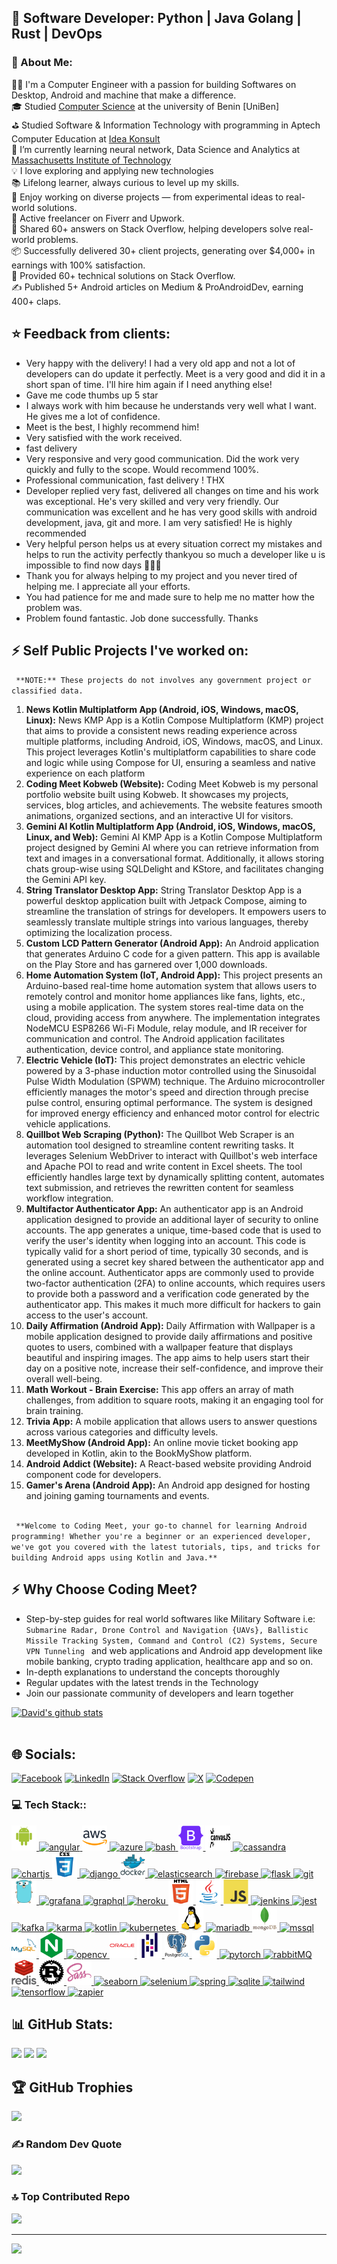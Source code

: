 ## 🚀 Software Developer: Python | Java Golang | Rust | DevOps

### 👋 About Me:
👨‍💻  I'm a Computer Engineer with a passion for building Softwares on Desktop, Android and machine that make a difference.<br/>
🎓 Studied [Computer Science](https://www.uniben.edu/) at the university of Benin [UniBen]<br/>
⛳ Studied Software & Information Technology with programming in Aptech Computer Education at [Idea Konsult](https://ideakonsult.com/)<br/>
🌱 I’m currently learning neural network, Data Science and Analytics at [Massachusetts Institute of Technology](https://www.classcentral.com/course/data-analysis-massachusetts-institute-of-technolo-22414)<br/>
💡 I love exploring and applying new technologies <br/>
📚 Lifelong learner, always curious to level up my skills.<br/>
🧩 Enjoy working on diverse projects — from experimental ideas to real-world solutions.<br/>
💼 Active freelancer on Fiverr and Upwork.<br/>
💬 Shared 60+ answers on Stack Overflow, helping developers solve real-world problems.<br/>
📦 Successfully delivered 30+ client projects, generating over $4,000+ in earnings with 100% satisfaction.<br/>
💬 Provided 60+ technical solutions on Stack Overflow.<br/>
✍️ Published 5+ Android articles on Medium & ProAndroidDev, earning 400+ claps.<br/>

## ⭐ Feedback from clients:
 - Very happy with the delivery! I had a very old app and not a lot of developers can do update it perfectly. Meet is a very good and did it in a short span of time. I'll hire him again if I need anything else!
 - Gave me code thumbs up 5 star
 - I always work with him because he understands very well what I want. He gives me a lot of confidence.
 - Meet is the best, I highly recommend him!
 - Very satisfied with the work received.
 - fast delivery
 - Very responsive and very good communication. Did the work very quickly and fully to the scope. Would recommend 100%.
 - Professional communication, fast delivery ! THX
 - Developer replied very fast, delivered all changes on time and his work was exceptional. He's very skilled and very very friendly. Our communication was excellent and he has very good skills with android development, java, git and more. I am very satisfied! He is highly recommended
 - Very helpful person helps us at every situation correct my mistakes and helps to run the activity perfectly thankyou so much a developer like u is impossible to find now days 🙌🙌🙌
 - Thank you for always helping to my project and you never tired of helping me. I appreciate all your efforts.
 - You had patience for me and made sure to help me no matter how the problem was.
 - Problem found fantastic. Job done successfully. Thanks


## ⚡ Self Public Projects I've worked on:
`` **NOTE:** These projects do not involves any government project or classified data.``

1. **News Kotlin Multiplatform App (Android, iOS, Windows, macOS, Linux):** News KMP App is a Kotlin Compose Multiplatform (KMP) project that aims to provide a consistent news reading experience across multiple platforms, including Android, iOS, Windows, macOS, and Linux. This project leverages Kotlin's multiplatform capabilities to share code and logic while using Compose for UI, ensuring a seamless and native experience on each platform
2. **Coding Meet Kobweb (Website):** Coding Meet Kobweb is my personal portfolio website built using Kobweb. It showcases my projects, services, blog articles, and achievements. The website features smooth animations, organized sections, and an interactive UI for visitors.
3. **Gemini AI Kotlin Multiplatform App (Android, iOS, Windows, macOS, Linux, and Web):** Gemini AI KMP App is a Kotlin Compose Multiplatform project designed by Gemini AI where you can retrieve information from text and images in a conversational format. Additionally, it allows storing chats group-wise using SQLDelight and KStore, and facilitates changing the Gemini API key.
4. **String Translator Desktop App:** String Translator Desktop App is a powerful desktop application built with Jetpack Compose, aiming to streamline the translation of strings for developers. It empowers users to seamlessly translate multiple strings into various languages, thereby optimizing the localization process.
5. **Custom LCD Pattern Generator (Android App):** An Android application that generates Arduino C code for a given pattern. This app is available on the Play Store and has garnered over 1,000 downloads.
6. **Home Automation System (IoT, Android App):** This project presents an Arduino-based real-time home automation system that allows users to remotely control and monitor home appliances like fans, lights, etc., using a mobile application. The system stores real-time data on the cloud, providing access from anywhere. The implementation integrates NodeMCU ESP8266 Wi-Fi Module, relay module, and IR receiver for communication and control. The Android application facilitates authentication, device control, and appliance state monitoring.
7. **Electric Vehicle (IoT):** This project demonstrates an electric vehicle powered by a 3-phase induction motor controlled using the Sinusoidal Pulse Width Modulation (SPWM) technique. The Arduino microcontroller efficiently manages the motor's speed and direction through precise pulse control, ensuring optimal performance. The system is designed for improved energy efficiency and enhanced motor control for electric vehicle applications.
8. **Quillbot Web Scraping (Python):** The Quillbot Web Scraper is an automation tool designed to streamline content rewriting tasks. It leverages Selenium WebDriver to interact with Quillbot's web interface and Apache POI to read and write content in Excel sheets. The tool efficiently handles large text by dynamically splitting content, automates text submission, and retrieves the rewritten content for seamless workflow integration.
9. **Multifactor Authenticator App:** An authenticator app is an Android application designed to provide an additional layer of security to online accounts. The app generates a unique, time-based code that is used to verify the user's identity when logging into an account. This code is typically valid for a short period of time, typically 30 seconds, and is generated using a secret key shared between the authenticator app and the online account. Authenticator apps are commonly used to provide two-factor authentication (2FA) to online accounts, which requires users to provide both a password and a verification code generated by the authenticator app. This makes it much more difficult for hackers to gain access to the user's account.
10. **Daily Affirmation (Android App):** Daily Affirmation with Wallpaper is a mobile application designed to provide daily affirmations and positive quotes to users, combined with a wallpaper feature that displays beautiful and inspiring images. The app aims to help users start their day on a positive note, increase their self-confidence, and improve their overall well-being.
11. **Math Workout - Brain Exercise:** This app offers an array of math challenges, from addition to square roots, making it an engaging tool for brain training.
12. **Trivia App:** A mobile application that allows users to answer questions across various categories and difficulty levels.
13. **MeetMyShow (Android App):** An online movie ticket booking app developed in Kotlin, akin to the BookMyShow platform.
14. **Android Addict (Website):** A React-based website providing Android component code for developers.
15. **Gamer's Arena (Android App):** An Android app designed for hosting and joining gaming tournaments and events.

## 

`` **Welcome to Coding Meet, your go-to channel for learning Android programming! Whether you're a beginner or an experienced developer, we've got you covered with the latest tutorials, tips, and tricks for building Android apps using Kotlin and Java.**``

## ⚡ Why Choose Coding Meet?
  - Step-by-step guides for real world softwares like Military Software i.e: ``Submarine Radar, Drone Control and Navigation {UAVs}, Ballistic Missile Tracking System, Command and Control (C2) Systems, Secure VPN Tunneling `` and web applications and Android app development like mobile banking, crypto trading application, healthcare app and so on.
  - In-depth explanations to understand the concepts thoroughly
  - Regular updates with the latest trends in the Technology
  - Join our passionate community of developers and learn together

[![David's github stats](https://github-readme-stats.vercel.app/api?username=davidakpele&count_private=true&show_icons=true&theme=radical&hide_rank=false)](https://github.com/anuraghazra/github-readme-stats)
<br/><br/>

## 🌐 Socials:
[![Facebook](https://img.shields.io/badge/Facebook-%231877F2.svg?logo=Facebook&logoColor=white)](https://facebook.com/DavidAk) [![LinkedIn](https://img.shields.io/badge/LinkedIn-%230077B5.svg?logo=linkedin&logoColor=white)](https://linkedin.com/in/david-a-027b9520b) [![Stack Overflow](https://img.shields.io/badge/-Stackoverflow-FE7A16?logo=stack-overflow&logoColor=white)](https://stackoverflow.com/users/DavidAk) [![X](https://img.shields.io/badge/X-black.svg?logo=X&logoColor=white)](https://x.com/kimDobua) [![Codepen](https://img.shields.io/badge/Codepen-000000?style=for-the-badge&logo=codepen&logoColor=white)](https://codepen.io/DavidAkpele) 

<h3>💻 Tech Stack::</h3>
<p align="left"> 
  <a href="https://developer.android.com" target="_blank" rel="noreferrer"> <img src="https://raw.githubusercontent.com/devicons/devicon/master/icons/android/android-original-wordmark.svg" alt="android" width="40" height="40"/> </a> <a href="https://angular.io" target="_blank" rel="noreferrer"> <img src="https://angular.io/assets/images/logos/angular/angular.svg" alt="angular" width="40" height="40"/> </a> <a href="https://aws.amazon.com" target="_blank" rel="noreferrer"> <img src="https://raw.githubusercontent.com/devicons/devicon/master/icons/amazonwebservices/amazonwebservices-original-wordmark.svg" alt="aws" width="40" height="40"/> </a> <a href="https://azure.microsoft.com/en-in/" target="_blank" rel="noreferrer"> <img src="https://www.vectorlogo.zone/logos/microsoft_azure/microsoft_azure-icon.svg" alt="azure" width="40" height="40"/> </a> <a href="https://www.gnu.org/software/bash/" target="_blank" rel="noreferrer"> <img src="https://www.vectorlogo.zone/logos/gnu_bash/gnu_bash-icon.svg" alt="bash" width="40" height="40"/> </a> <a href="https://getbootstrap.com" target="_blank" rel="noreferrer"> <img src="https://raw.githubusercontent.com/devicons/devicon/master/icons/bootstrap/bootstrap-plain-wordmark.svg" alt="bootstrap" width="40" height="40"/> </a> <a href="https://canvasjs.com" target="_blank" rel="noreferrer"> <img src="https://raw.githubusercontent.com/Hardik0307/Hardik0307/master/assets/canvasjs-charts.svg" alt="canvasjs" width="40" height="40"/> </a> <a href="https://cassandra.apache.org/" target="_blank" rel="noreferrer"> <img src="https://www.vectorlogo.zone/logos/apache_cassandra/apache_cassandra-icon.svg" alt="cassandra" width="40" height="40"/> </a> <a href="https://www.chartjs.org" target="_blank" rel="noreferrer"> <img src="https://www.chartjs.org/media/logo-title.svg" alt="chartjs" width="40" height="40"/> </a> <a href="https://www.w3schools.com/css/" target="_blank" rel="noreferrer"> <img src="https://raw.githubusercontent.com/devicons/devicon/master/icons/css3/css3-original-wordmark.svg" alt="css3" width="40" height="40"/> </a> <a href="https://www.djangoproject.com/" target="_blank" rel="noreferrer"> <img src="https://cdn.worldvectorlogo.com/logos/django.svg" alt="django" width="40" height="40"/> </a> <a href="https://www.docker.com/" target="_blank" rel="noreferrer"> <img src="https://raw.githubusercontent.com/devicons/devicon/master/icons/docker/docker-original-wordmark.svg" alt="docker" width="40" height="40"/> </a> <a href="https://www.elastic.co" target="_blank" rel="noreferrer"> <img src="https://www.vectorlogo.zone/logos/elastic/elastic-icon.svg" alt="elasticsearch" width="40" height="40"/> </a> <a href="https://firebase.google.com/" target="_blank" rel="noreferrer"> <img src="https://www.vectorlogo.zone/logos/firebase/firebase-icon.svg" alt="firebase" width="40" height="40"/> </a> <a href="https://flask.palletsprojects.com/" target="_blank" rel="noreferrer"> <img src="https://www.vectorlogo.zone/logos/pocoo_flask/pocoo_flask-icon.svg" alt="flask" width="40" height="40"/> </a> <a href="https://git-scm.com/" target="_blank" rel="noreferrer"> <img src="https://www.vectorlogo.zone/logos/git-scm/git-scm-icon.svg" alt="git" width="40" height="40"/> </a> <a href="https://golang.org" target="_blank" rel="noreferrer"> <img src="https://raw.githubusercontent.com/devicons/devicon/master/icons/go/go-original.svg" alt="go" width="40" height="40"/> </a> <a href="https://grafana.com" target="_blank" rel="noreferrer"> <img src="https://www.vectorlogo.zone/logos/grafana/grafana-icon.svg" alt="grafana" width="40" height="40"/> </a> <a href="https://graphql.org" target="_blank" rel="noreferrer"> <img src="https://www.vectorlogo.zone/logos/graphql/graphql-icon.svg" alt="graphql" width="40" height="40"/> </a> <a href="https://heroku.com" target="_blank" rel="noreferrer"> <img src="https://www.vectorlogo.zone/logos/heroku/heroku-icon.svg" alt="heroku" width="40" height="40"/> </a> <a href="https://www.w3.org/html/" target="_blank" rel="noreferrer"> <img src="https://raw.githubusercontent.com/devicons/devicon/master/icons/html5/html5-original-wordmark.svg" alt="html5" width="40" height="40"/> </a> <a href="https://www.java.com" target="_blank" rel="noreferrer"> <img src="https://raw.githubusercontent.com/devicons/devicon/master/icons/java/java-original.svg" alt="java" width="40" height="40"/> </a> <a href="https://developer.mozilla.org/en-US/docs/Web/JavaScript" target="_blank" rel="noreferrer"> <img src="https://raw.githubusercontent.com/devicons/devicon/master/icons/javascript/javascript-original.svg" alt="javascript" width="40" height="40"/> </a> <a href="https://www.jenkins.io" target="_blank" rel="noreferrer"> <img src="https://www.vectorlogo.zone/logos/jenkins/jenkins-icon.svg" alt="jenkins" width="40" height="40"/> </a> <a href="https://jestjs.io" target="_blank" rel="noreferrer"> <img src="https://www.vectorlogo.zone/logos/jestjsio/jestjsio-icon.svg" alt="jest" width="40" height="40"/> </a> <a href="https://kafka.apache.org/" target="_blank" rel="noreferrer"> <img src="https://www.vectorlogo.zone/logos/apache_kafka/apache_kafka-icon.svg" alt="kafka" width="40" height="40"/> </a> <a href="https://karma-runner.github.io/latest/index.html" target="_blank" rel="noreferrer"> <img src="https://raw.githubusercontent.com/detain/svg-logos/780f25886640cef088af994181646db2f6b1a3f8/svg/karma.svg" alt="karma" width="40" height="40"/> </a> <a href="https://kotlinlang.org" target="_blank" rel="noreferrer"> <img src="https://www.vectorlogo.zone/logos/kotlinlang/kotlinlang-icon.svg" alt="kotlin" width="40" height="40"/> </a> <a href="https://kubernetes.io" target="_blank" rel="noreferrer"> <img src="https://www.vectorlogo.zone/logos/kubernetes/kubernetes-icon.svg" alt="kubernetes" width="40" height="40"/> </a> <a href="https://www.linux.org/" target="_blank" rel="noreferrer"> <img src="https://raw.githubusercontent.com/devicons/devicon/master/icons/linux/linux-original.svg" alt="linux" width="40" height="40"/> </a> <a href="https://mariadb.org/" target="_blank" rel="noreferrer"> <img src="https://www.vectorlogo.zone/logos/mariadb/mariadb-icon.svg" alt="mariadb" width="40" height="40"/> </a> <a href="https://www.mongodb.com/" target="_blank" rel="noreferrer"> <img src="https://raw.githubusercontent.com/devicons/devicon/master/icons/mongodb/mongodb-original-wordmark.svg" alt="mongodb" width="40" height="40"/> </a> <a href="https://www.microsoft.com/en-us/sql-server" target="_blank" rel="noreferrer"> <img src="https://www.svgrepo.com/show/303229/microsoft-sql-server-logo.svg" alt="mssql" width="40" height="40"/> </a> <a href="https://www.mysql.com/" target="_blank" rel="noreferrer"> <img src="https://raw.githubusercontent.com/devicons/devicon/master/icons/mysql/mysql-original-wordmark.svg" alt="mysql" width="40" height="40"/> </a> <a href="https://www.nginx.com" target="_blank" rel="noreferrer"> <img src="https://raw.githubusercontent.com/devicons/devicon/master/icons/nginx/nginx-original.svg" alt="nginx" width="40" height="40"/> </a> <a href="https://opencv.org/" target="_blank" rel="noreferrer"> <img src="https://www.vectorlogo.zone/logos/opencv/opencv-icon.svg" alt="opencv" width="40" height="40"/> </a> <a href="https://www.oracle.com/" target="_blank" rel="noreferrer"> <img src="https://raw.githubusercontent.com/devicons/devicon/master/icons/oracle/oracle-original.svg" alt="oracle" width="40" height="40"/> </a> <a href="https://pandas.pydata.org/" target="_blank" rel="noreferrer"> <img src="https://raw.githubusercontent.com/devicons/devicon/2ae2a900d2f041da66e950e4d48052658d850630/icons/pandas/pandas-original.svg" alt="pandas" width="40" height="40"/> </a> <a href="https://www.postgresql.org" target="_blank" rel="noreferrer"> <img src="https://raw.githubusercontent.com/devicons/devicon/master/icons/postgresql/postgresql-original-wordmark.svg" alt="postgresql" width="40" height="40"/> </a> <a href="https://www.python.org" target="_blank" rel="noreferrer"> <img src="https://raw.githubusercontent.com/devicons/devicon/master/icons/python/python-original.svg" alt="python" width="40" height="40"/> </a> <a href="https://pytorch.org/" target="_blank" rel="noreferrer"> <img src="https://www.vectorlogo.zone/logos/pytorch/pytorch-icon.svg" alt="pytorch" width="40" height="40"/> </a> <a href="https://www.rabbitmq.com" target="_blank" rel="noreferrer"> <img src="https://www.vectorlogo.zone/logos/rabbitmq/rabbitmq-icon.svg" alt="rabbitMQ" width="40" height="40"/> </a> <a href="https://redis.io" target="_blank" rel="noreferrer"> <img src="https://raw.githubusercontent.com/devicons/devicon/master/icons/redis/redis-original-wordmark.svg" alt="redis" width="40" height="40"/> </a> <a href="https://www.rust-lang.org" target="_blank" rel="noreferrer"> <img src="https://raw.githubusercontent.com/devicons/devicon/master/icons/rust/rust-plain.svg" alt="rust" width="40" height="40"/> </a> <a href="https://sass-lang.com" target="_blank" rel="noreferrer"> <img src="https://raw.githubusercontent.com/devicons/devicon/master/icons/sass/sass-original.svg" alt="sass" width="40" height="40"/> </a> <a href="https://seaborn.pydata.org/" target="_blank" rel="noreferrer"> <img src="https://seaborn.pydata.org/_images/logo-mark-lightbg.svg" alt="seaborn" width="40" height="40"/> </a> <a href="https://www.selenium.dev" target="_blank" rel="noreferrer"> <img src="https://raw.githubusercontent.com/detain/svg-logos/780f25886640cef088af994181646db2f6b1a3f8/svg/selenium-logo.svg" alt="selenium" width="40" height="40"/> </a> <a href="https://spring.io/" target="_blank" rel="noreferrer"> <img src="https://www.vectorlogo.zone/logos/springio/springio-icon.svg" alt="spring" width="40" height="40"/> </a> <a href="https://www.sqlite.org/" target="_blank" rel="noreferrer"> <img src="https://www.vectorlogo.zone/logos/sqlite/sqlite-icon.svg" alt="sqlite" width="40" height="40"/> </a> <a href="https://tailwindcss.com/" target="_blank" rel="noreferrer"> <img src="https://www.vectorlogo.zone/logos/tailwindcss/tailwindcss-icon.svg" alt="tailwind" width="40" height="40"/> </a> <a href="https://www.tensorflow.org" target="_blank" rel="noreferrer"> <img src="https://www.vectorlogo.zone/logos/tensorflow/tensorflow-icon.svg" alt="tensorflow" width="40" height="40"/> </a> <a href="https://zapier.com" target="_blank" rel="noreferrer"> <img src="https://www.vectorlogo.zone/logos/zapier/zapier-icon.svg" alt="zapier" width="40" height="40"/> </a> </p>

## 📊 GitHub Stats:

![](https://github-readme-stats.vercel.app/api?username=davidakpele&theme=dark&hide_border=false&include_all_commits=false&count_private=false)
![](https://github-readme-streak-stats.herokuapp.com/?user=davidakpele&theme=dark&hide_border=false)
![](https://github-readme-stats.vercel.app/api/top-langs/?username=davidakpele&theme=dark&hide_border=false&include_all_commits=false&count_private=false&layout=compact)

## 🏆 GitHub Trophies
![](https://github-profile-trophy.vercel.app/?username=davidakpele&theme=radical&no-frame=false&no-bg=true&margin-w=4)

### ✍️ Random Dev Quote
![](https://quotes-github-readme.vercel.app/api?type=horizontal&theme=radical)

### 🔝 Top Contributed Repo
![](https://github-contributor-stats.vercel.app/api?username=davidakpele&limit=5&theme=dark&combine_all_yearly_contributions=true)

---
[![](https://visitcount.itsvg.in/api?id=davidakpele&icon=0&color=0)](https://visitcount.itsvg.in)

<!-- Proudly created with GPRM ( https://gprm.itsvg.in ) -->
